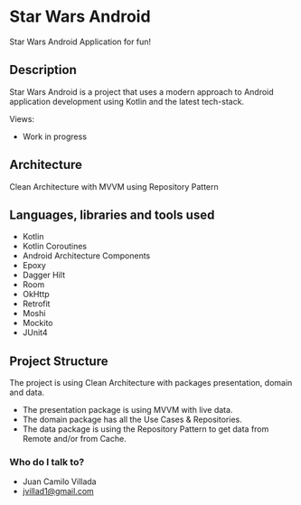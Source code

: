 # Star Wars Android
Star Wars Android Application for fun!

## Description
Star Wars Android is a project that uses a modern approach to Android application development using Kotlin 
and the latest tech-stack.

Views:
- Work in progress

## Architecture
Clean Architecture with MVVM using Repository Pattern

## Languages, libraries and tools used
- Kotlin
- Kotlin Coroutines
- Android Architecture Components
- Epoxy
- Dagger Hilt
- Room
- OkHttp
- Retrofit
- Moshi
- Mockito
- JUnit4

## Project Structure
The project is using Clean Architecture with packages presentation, domain and data.

- The presentation package is using MVVM with live data.
- The domain package has all the Use Cases & Repositories.
- The data package is using the Repository Pattern to get data from Remote and/or from Cache.

### Who do I talk to? ###

* Juan Camilo Villada 
* jvillad1@gmail.com

